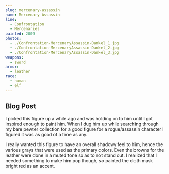 ```yaml
---
slug: mercenary-assassin
name: Mercenary Assassin
line:
  - Confrontation
  - Mercenaries
painted: 2009
photos:
  - ./Confrontation-MercenaryAssassin-Dankel_1.jpg
  - ./Confrontation-MercenaryAssassin-Dankel_2.jpg
  - ./Confrontation-MercenaryAssassin-Dankel_3.jpg
weapons:
  - sword
armor:
  - leather
race:
  - human
  - elf
---
```


## Blog Post

I picked this figure up a while ago and was holding on to him until I got inspired enough to paint him. When I dug him up while searching through my bare pewter collection for a good figure for a rogue/assassin character I figured it was as good of a time as any.

I really wanted this figure to have an overall shadowy feel to him, hence the various grays that were used as the primary colors. Even the browns for the leather were done in a muted tone so as to not stand out. I realized that I needed something to make him pop though, so painted the cloth mask bright red as an accent.
